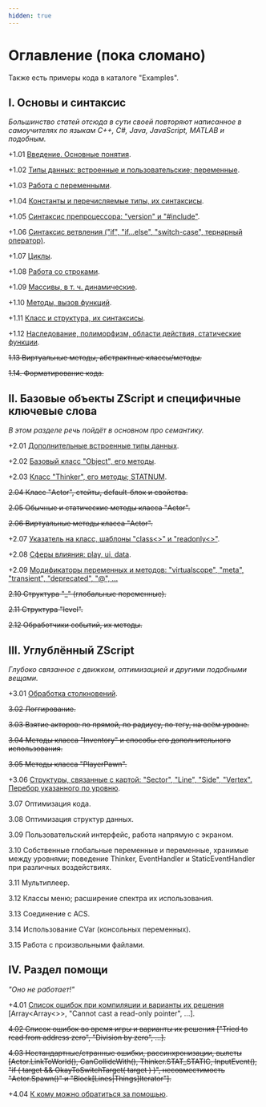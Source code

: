 ```yaml
---
hidden: true
---
```


# Оглавление (пока сломано)

Также есть примеры кода в каталоге "Examples".

## I. Основы и синтаксис

_Большинство статей отсюда в сути своей повторяют написанное в самоучителях по языкам C++, C#, Java, JavaScript, MATLAB и подобным._

+1.01 [Введение. Основные понятия](1.01_Введение.md).

+1.02 [Типы данных: встроенные и пользовательские; переменные](1.02.DataTypes.md).

+1.03 [Работа с переменными](1.03.Vars.md).

+1.04 [Константы и перечисляемые типы, их синтаксисы](1.04.ConstantsEnums.md).

+1.05 [Синтаксис препроцессора: "version" и "#include"](1.05.Preprocessor.md).

+1.06 [Синтаксис ветвления ("if", "if...else", "switch-case", тернарный оператор)](1.06.IfElseSwitchCase.md).

+1.07 [Циклы](1.07.Cycles.md).

+1.08 [Работа со строками](1.08.Strings.md).

+1.09 [Массивы, в т. ч. динамические](1.09.Arrays.md).

+1.10 [Методы, вызов функций](1.10.Methods.md).

+1.11 [Класс и структура, их синтаксисы](1.11.ClassesStructures.md).

+1.12 [Наследование, полиморфизм, области действия, статические функции](1.12.OOPParadigmas.md).

~~1.13 Виртуальные методы, абстрактные классы/методы.~~

~~1.14. Форматирование кода.~~

## II. Базовые объекты ZScript и специфичные ключевые слова

_В этом разделе речь пойдёт в основном про семантику._

+2.01 [Дополнительные встроенные типы данных](2.01.OtherDataTypes.md).

+2.02 [Базовый класс "Object", его методы](2.02.Object.md).

+2.03 [Класс "Thinker", его методы; STATNUM](2.03.Thinker.md).

~~2.04 Класс "Actor", стейты, default-блок и свойства.~~

~~2.05 Обычные и статические методы класса "Actor".~~

~~2.06 Виртуальные методы класса "Actor".~~

+2.07 [Указатель на класс, шаблоны "class<>" и "readonly<>"](2.07.TemplatesClassReadonly).

+2.08 [Сферы влияния: play, ui, data](2.08.Scopes.md).

+2.09 [Модификаторы переменных и методов: "virtualscope", "meta", "transient", "deprecated", "@", ...](2.09.VarsMethodsModificators.md)

~~2.10 Структура "\_" (глобальные переменные).~~

~~2.11 Структура "level".~~

~~2.12 Обработчики событий, их методы.~~

## III. Углублённый ZScript

_Глубоко связанное с движком, оптимизацией и другими подобными вещами._

+3.01 [Обработка столкновений](3.01.Collisions.md).

~~3.02 Логгирование.~~

~~3.03 Взятие акторов: по прямой, по радиусу, по тегу, на всём уровне.~~

~~3.04 Методы класса "Inventory" и способы его дополнительного использования.~~

~~3.05 Методы класса "PlayerPawn".~~

+3.06 [Структуры, связанные с картой: "Sector", "Line", "Side", "Vertex". Перебор указанного по уровню](3.06.LevelStructures.md).

3.07 Оптимизация кода.

3.08 Оптимизация структур данных.

3.09 Пользовательский интерфейс, работа напрямую с экраном.

3.10 Собственные глобальные переменные и переменные, хранимые между уровнями; поведение Thinker, EventHandler и StaticEventHandler при различных воздействиях.

3.11 Мультиплеер.

3.12 Классы меню; расширение спектра их использования.

3.13 Соединение с ACS.

3.14 Использование CVar (консольных переменных).

3.15 Работа с произвольными файлами.

## IV. Раздел помощи

_"Оно не работает!"_

+4.01 [Список ошибок при компиляции и варианты их решения](4.01.CompilerErrors.md) \[Array\<Array<>>, "Cannot cast a read-only pointer", ...].

~~4.02 Список ошибок во время игры и варианты их решения \["Tried to read from address zero", "Division by zero", ...].~~

~~4.03 Нестандартные/странные ошибки, рассинхронизации, вылеты \[Actor.LinkToWorld(), CanCollideWith(), Thinker.STAT\_STATIC, InputEvent(), "if ( target && OkayToSwitchTarget( target ) )", несовместимость "Actor.Spawn()" и "Block\[Lines|Things]Iterator"].~~

+4.04 [К кому можно обратиться за помощью](4.04.HelpLinks.md).
